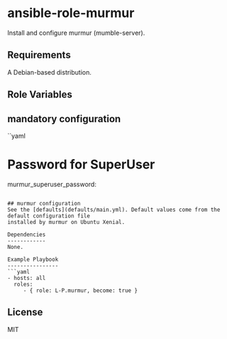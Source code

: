 ansible-role-murmur
===================
Install and configure murmur (mumble-server).

Requirements
------------
A Debian-based distribution.

Role Variables
--------------
## mandatory configuration
``yaml
# Password for SuperUser
murmur_superuser_password:
```

## murmur configuration
See the [defaults](defaults/main.yml). Default values come from the default configuration file
installed by murmur on Ubuntu Xenial.

Dependencies
------------
None.

Example Playbook
----------------
```yaml
- hosts: all
  roles:
     - { role: L-P.murmur, become: true }
```

License
-------
MIT
